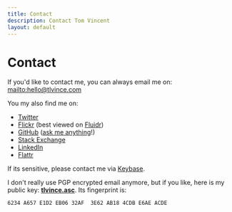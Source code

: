 ```yaml
---
title: Contact
description: Contact Tom Vincent
layout: default
---
```


# Contact

If you'd like to contact me, you can always email me on: <mailto:hello@tlvince.com>

You my also find me on:

- [Twitter][]
- [Flickr][] (best viewed on [Fluidr][])
- [GitHub][] ([ask me anything][ama]!)
- [Stack Exchange][]
- [LinkedIn][]
- [Flattr][]

If its sensitive, please contact me via [Keybase][].

I don't really use PGP encrypted email anymore, but if you like, here is my public key:
**[tlvince.asc][]**. Its fingerprint is:

    6234 A657 E1D2 EB06 32AF  3E62 AB18 4CDB E6AE ACDE

[linkedin]: https://www.linkedin.com/in/tlvince "tlvince's profile on LinkedIn"
[twitter]: https://twitter.com/tlvince "tlvince's profile on Twitter"
[github]: https://github.com/tlvince "tlvince's profile on GitHub"
[stack exchange]: https://stackexchange.com/users/179405?tab=accounts "tlvince's profiles on Stack Exchange"
[tlvince.asc]: /assets/txt/tlvince.asc "tlvince's PGP public key"
[flickr]: https://secure.flickr.com/photos/tlvince "tlvince's profile on Flickr"
[fluidr]: http://www.fluidr.com/photos/tlvince "tlvince's profile on Fluidr"
[flattr]: https://flattr.com/profile/tlvince "tlvince's profile on Flattr"
[ama]: https://github.com/tlvince/feedback
[keybase]: https://keybase.io/tlvince
